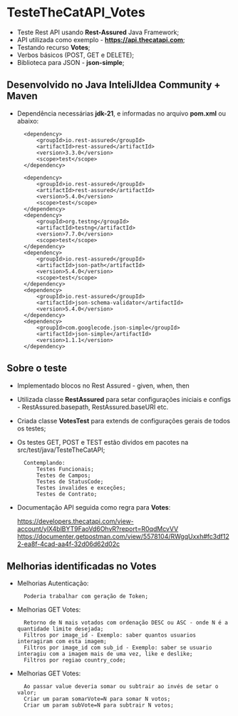 # TesteTheCatAPI_Votes

- Teste Rest API usando **Rest-Assured** Java Framework;
- API utilizada como exemplo - **https://api.thecatapi.com**;
- Testando recurso **Votes**;
- Verbos básicos (POST, GET e DELETE);
- Biblioteca para JSON - **json-simple**;

## Desenvolvido no Java InteliJIdea Community + Maven

- Dependência necessárias **jdk-21**, e informadas no arquivo **pom.xml** ou abaixo:

		<dependency>		
		    <groupId>io.rest-assured</groupId>
		    <artifactId>rest-assured</artifactId>
		    <version>3.3.0</version>
		    <scope>test</scope>
		</dependency>
  
		<dependency>
			<groupId>io.rest-assured</groupId>
			<artifactId>rest-assured</artifactId>
			<version>5.4.0</version>
			<scope>test</scope>
		</dependency>
		<dependency>
			<groupId>org.testng</groupId>
			<artifactId>testng</artifactId>
			<version>7.7.0</version>
			<scope>test</scope>
		</dependency>
		<dependency>
			<groupId>io.rest-assured</groupId>
			<artifactId>json-path</artifactId>
			<version>5.4.0</version>
			<scope>test</scope>
		</dependency>
		<dependency>
			<groupId>io.rest-assured</groupId>
			<artifactId>json-schema-validator</artifactId>
			<version>5.4.0</version>
		</dependency>
		<dependency>
			<groupId>com.googlecode.json-simple</groupId>
			<artifactId>json-simple</artifactId>
			<version>1.1.1</version>
		</dependency>

## Sobre o teste
- Implementado blocos no Rest Assured - given, when, then
- Utilizada classe **RestAssured** para setar configurações iniciais e configs - RestAssured.basepath, RestAssured.baseURI etc.
- Criada classe **VotesTest** para extends de configurações gerais de todos os testes;
- Os testes GET, POST e TEST estão dividos em pacotes na src/test/java/TesteTheCatAPI;

		Contemplando:
			Testes Funcionais;
			Testes de Campos;
			Testes de StatusCode;
			Testes invalides e exceções;
			Testes de Contrato;
  
- Documentação API seguida como regra para **Votes**:
  
	https://developers.thecatapi.com/view-account/ylX4blBYT9FaoVd6OhvR?report=R0qdMcvVV
	https://documenter.getpostman.com/view/5578104/RWgqUxxh#fc3df122-ea8f-4cad-aa4f-32d06d62d02c

## Melhorias identificadas no Votes
- Melhorias Autenticação:

  		Poderia trabalhar com geração de Token;

- Melhorias GET Votes:

		Retorno de N mais votados com ordenação DESC ou ASC - onde N é a quantidade limite desejada;
		Filtros por image_id - Exemplo: saber quantos usuarios interagiram com esta imagem;
		Filtros por image_id com sub_id - Exemplo: saber se usuario interagiu com a imagem mais de uma vez, like e deslike;
		Filtros por regiao country_code;

- Melhorias GET Votes:

		Ao passar value deveria somar ou subtrair ao invés de setar o valor;
		Criar um param somarVote=N para somar N votos;
		Criar um param subVote=N para subtrair N votos;
